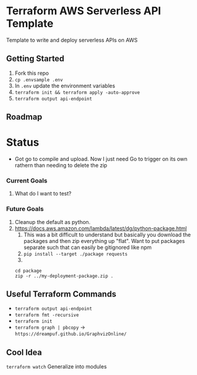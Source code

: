 # Terraform AWS Serverless API Template

Template to write and deploy serverless APIs on AWS

## Getting Started

1. Fork this repo
1. `cp .envsample .env`
1. In `.env` update the environment variables
1. `terraform init && terraform apply -auto-approve`
1. `terraform output api-endpoint`

## Roadmap

# Status

- Got go to compile and upload. Now I just need Go to trigger on its own rathern than needing to delete the zip

### Current Goals

1. What do I want to test?

### Future Goals

1. Cleanup the default as python.
1. https://docs.aws.amazon.com/lambda/latest/dg/python-package.html
   1. This was a bit difficult to understand but basically you download the packages and then zip everything up "flat". Want to put packages separate such that can easily be gitignored like npm
   1. `pip install --target ./package requests`
   1.
   ```
   cd package
   zip -r ../my-deployment-package.zip .
   ```

## Useful Terraform Commands

- `terraform output api-endpoint`
- `terraform fmt -recursive`
- `terraform init`
- `terraform graph | pbcopy` -> `https://dreampuf.github.io/GraphvizOnline/`

## Cool Idea

`terraform watch`
Generalize into modules
